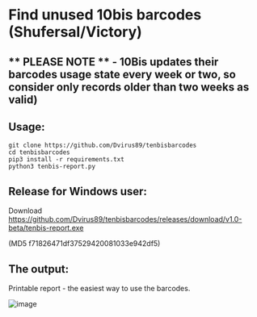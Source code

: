 # Find unused 10bis barcodes (Shufersal/Victory)
## ** PLEASE NOTE **  - 10Bis updates their barcodes usage state every week or two, so consider only records older than two weeks as valid)

## Usage:
```
git clone https://github.com/Dvirus89/tenbisbarcodes
cd tenbisbarcodes
pip3 install -r requirements.txt
python3 tenbis-report.py
```

## Release for Windows user:
Download https://github.com/Dvirus89/tenbisbarcodes/releases/download/v1.0-beta/tenbis-report.exe

(MD5 f71826471df37529420081033e942df5)




## The output:
Printable report - the easiest way to use the barcodes.

![image](https://user-images.githubusercontent.com/1368112/188301719-b029032a-41a8-4f9f-9090-a452294a45f1.png)

